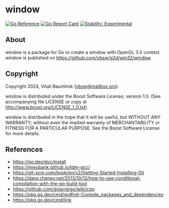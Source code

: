 # window

[![Go Reference](https://pkg.go.dev/badge/github.com/vbsw/g2d/win32/window.svg)](https://pkg.go.dev/github.com/vbsw/g2d/win32/window) [![Go Report Card](https://goreportcard.com/badge/github.com/vbsw/g2d/win32/window)](https://goreportcard.com/report/github.com/vbsw/g2d/win32/window) [![Stability: Experimental](https://masterminds.github.io/stability/experimental.svg)](https://masterminds.github.io/stability/experimental.html)

## About
window is a package for Go to create a window with OpenGL 3.0 context. window is published on https://github.com/vbsw/g2d/win32/window.

## Copyright
Copyright 2024, Vitali Baumtrok (vbsw@mailbox.org).

window is distributed under the Boost Software License, version 1.0. (See accompanying file LICENSE or copy at http://www.boost.org/LICENSE_1_0.txt)

window is distributed in the hope that it will be useful, but WITHOUT ANY WARRANTY; without even the implied warranty of MERCHANTABILITY or FITNESS FOR A PARTICULAR PURPOSE. See the Boost Software License for more details.

## References
- https://go.dev/doc/install
- https://jmeubank.github.io/tdm-gcc/
- https://git-scm.com/book/en/v2/Getting-Started-Installing-Git
- https://dave.cheney.net/2013/10/12/how-to-use-conditional-compilation-with-the-go-build-tool
- https://github.com/golang/go/wiki/cgo
- https://pkg.go.dev/cmd/go#hdr-Compile_packages_and_dependencies
- https://pkg.go.dev/cmd/link
